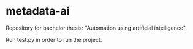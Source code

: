 # metadata-ai
Repository for bachelor thesis: "Automation using artificial intelligence".

Run test.py in order to run the project.
